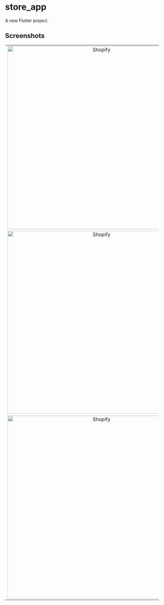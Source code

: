 # store_app

A new Flutter project.

## Screenshots

|                                                                                                                                     |                                                                                                                                     |                                                                                                                                     |
|:-----------------------------------------------------------------------------------------------------------------------------------:|:-----------------------------------------------------------------------------------------------------------------------------------:|:-----------------------------------------------------------------------------------------------------------------------------------:|
| <img alt="Shopify" src="https://github.com/moElsmokhraty/store_app/blob/master/screenshots/Screenshot_1683156273.png" width="600"/> | <img alt="Shopify" src="https://github.com/moElsmokhraty/store_app/blob/master/screenshots/Screenshot_1683065297.png" width="600"/> | <img alt="Shopify" src="https://github.com/moElsmokhraty/store_app/blob/master/screenshots/Screenshot_1683065303.png" width="600"/> |
| <img alt="Shopify" src="https://github.com/moElsmokhraty/store_app/blob/master/screenshots/Screenshot_1683065212.png" width="600"/> | <img alt="Shopify" src="https://github.com/moElsmokhraty/store_app/blob/master/screenshots/Screenshot_1683065220.png" width="600"/> | <img alt="Shopify" src="https://github.com/moElsmokhraty/store_app/blob/master/screenshots/Screenshot_1683065270.png" width="600"/> |
| <img alt="Shopify" src="https://github.com/moElsmokhraty/store_app/blob/master/screenshots/Screenshot_1683065257.png" width="600"/> | <img alt="Shopify" src="https://github.com/moElsmokhraty/store_app/blob/master/screenshots/Screenshot_1683065229.png" width="600"/> | <img alt="Shopify" src="https://github.com/moElsmokhraty/store_app/blob/master/screenshots/Screenshot_1683157222.png" width="600"/> |

